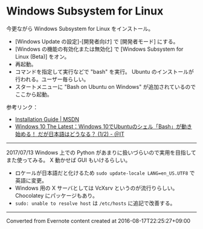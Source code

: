 # Windows Subsystem for Linux
今更ながら Windows Subsystem for Linux をインストール。
- [Windows Update の設定]-[開発者向け] で [開発者モード] にする。
- [Windows の機能の有効化または無効化] で [Windows Subsystem for Linux (Beta)] をオン。
- 再起動。
- コマンドを指定して実行などで "bash" を実行。
Ubuntu のインストールが行われる。ユーザー毎らしい。
- スタートメニューに "Bash on Ubuntu on Windows" が追加されているのでここから起動。

参考リンク：
- [Installation Guide | MSDN](https://msdn.microsoft.com/ja-jp/commandline/wsl/install_guide)
- [Windows 10 The Latest：Windows 10でUbuntuのシェル「Bash」が動き始める！ だが日本語はどうなる？ (1/2) - ＠IT](http://www.atmarkit.co.jp/ait/articles/1604/11/news031.html)

---

2017/07/13
Windows 上での Python があまりに扱いづらいので実用を目指してまた使ってみる。
X 動かせば GUI もいけるらしい。
- ロケールが日本語だと化けるため `sudo update-locale LANG=en_US.UTF8` で英語に変更。
- Windows 用の X サーバとしては VcXsrv というのが流行りらしい。Chocolatey にパッケージもあり。
- `sudo: unable to resolve host` は `/etc/hosts` に追記で改善する。

------------------------------------------------------------------------

Converted from Evernote content created at 2016-08-17T22:25:27+09:00